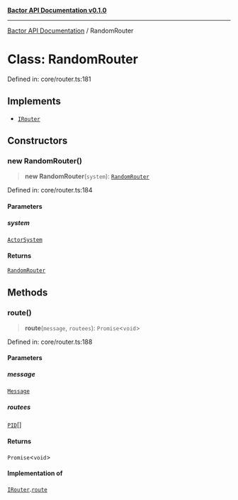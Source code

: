 [**Bactor API Documentation v0.1.0**](../README.md)

***

[Bactor API Documentation](../globals.md) / RandomRouter

# Class: RandomRouter

Defined in: core/router.ts:181

## Implements

- [`IRouter`](../interfaces/IRouter.md)

## Constructors

### new RandomRouter()

> **new RandomRouter**(`system`): [`RandomRouter`](RandomRouter.md)

Defined in: core/router.ts:184

#### Parameters

##### system

[`ActorSystem`](ActorSystem.md)

#### Returns

[`RandomRouter`](RandomRouter.md)

## Methods

### route()

> **route**(`message`, `routees`): `Promise`\<`void`\>

Defined in: core/router.ts:188

#### Parameters

##### message

[`Message`](../interfaces/Message.md)

##### routees

[`PID`](../interfaces/PID.md)[]

#### Returns

`Promise`\<`void`\>

#### Implementation of

[`IRouter`](../interfaces/IRouter.md).[`route`](../interfaces/IRouter.md#route)
